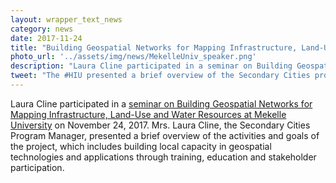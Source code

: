 ```yaml
---
layout: wrapper_text_news
category: news
date: 2017-11-24
title: "Building Geospatial Networks for Mapping Infrastructure, Land-Use and Water Resources in Mekelle, Ethiopia, November 24"
photo_url: '../assets/img/news/MekelleUniv_speaker.png'
description: "Laura Cline participated in a seminar on Building Geospatial Networks for Mapping Infrastructure, Land-Use and Water Resources at Mekelle University on November 24, 2017. Mrs. Laura Cline, the Secondary Cities Program Manager, presented a brief overview of the activities and goals of the project, which includes building local capacity in geospatial technologies and applications through training, education and stakeholder participation."
tweet: "The #HIU presented a brief overview of the Secondary Cities program at Mekelle University."
---
```


Laura Cline participated in a [seminar on Building Geospatial Networks for Mapping Infrastructure, Land-Use and Water Resources at Mekelle University](http://www.mu.edu.et/index.php/hot-slide-news/2491-seminar-on-mapping-secondary-cities-for-resiliency-human-security-and-emergency-preparedness-held-at-mekelle-university) on November 24, 2017. Mrs. Laura Cline, the Secondary Cities Program Manager, presented a brief overview of the activities and goals of the project, which includes building local capacity in geospatial technologies and applications through training, education and stakeholder participation.
